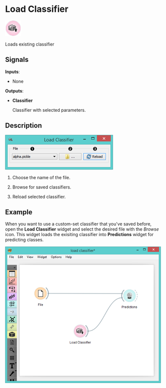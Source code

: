 Load Classifier
===============

![image](icons/load-classifier.png)

Loads existing classifier

Signals
-------

**Inputs**:

- None

**Outputs**:

- **Classifier**

  Classifier with selected parameters.

Description
-----------

![Load Classifier](images/LoadClassifier-stamped.png)

1. Choose the name of the file.

2. Browse for saved classifiers.

3. Reload selected classifier.

Example
-------

When you want to use a custom-set classifier that you've saved before,
open the **Load Classifier** widget and select the desired file
with the *Browse* icon. This widget loads the exisiting classifier into 
**Predictions** widget for predicting classes.

![Load Classifier](images/LoadClassifier-example.png)
